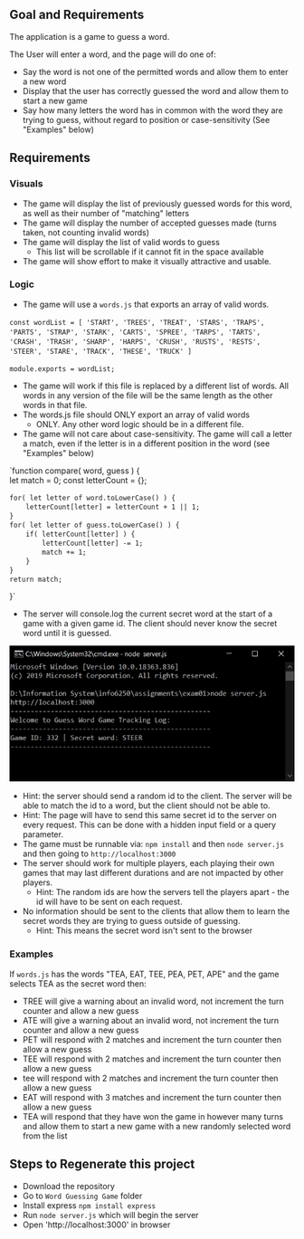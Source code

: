  ## Goal and Requirements

The application is a game to guess a word.

The User will enter a word, and the page will do one of:
* Say the word is not one of the permitted words and allow them to enter a new word
* Display that the user has correctly guessed the word and allow them to start a new game
* Say how many letters the word has in common with the word they are trying to guess, without regard to position or case-sensitivity  (See "Examples" below)

## Requirements

### Visuals
* The game will display the list of previously guessed words for this word, as well as their number of "matching" letters
* The game will display the number of accepted guesses made (turns taken, not counting invalid words)
* The game will display the list of valid words to guess
  * This list will be scrollable if it cannot fit in the space available
* The game will show effort to make it visually attractive and usable.

### Logic
* The game will use a `words.js` that exports an array of valid words.

 `const wordList = [ 'START', 'TREES', 'TREAT', 'STARS', 'TRAPS', 'PARTS',
    'STRAP', 'STARK', 'CARTS', 'SPREE', 'TARPS', 'TARTS',
    'CRASH', 'TRASH', 'SHARP', 'HARPS', 'CRUSH', 'RUSTS',
    'RESTS', 'STEER', 'STARE', 'TRACK', 'THESE', 'TRUCK' ]`
    
`module.exports = wordList;`

* The game will work if this file is replaced by a different list of words.  All words in any version of the file will be the same length as the other words in that file.
* The words.js file should ONLY export an array of valid words
  * ONLY.  Any other word logic should be in a different file.
* The game will not care about case-sensitivity.  The game will call a letter a match, even if the letter is in a different position in the word (see "Examples" below)

 `function compare( word, guess ) {  
    let match = 0;
    const letterCount = {};

    for( let letter of word.toLowerCase() ) {
        letterCount[letter] = letterCount + 1 || 1;
    }
    for( let letter of guess.toLowerCase() ) {
        if( letterCount[letter] ) {
            letterCount[letter] -= 1;
            match += 1;
        }
    }
    return match;
}`

* The server will console.log the current secret word at the start of a game with a given game id.  The client should never know the secret word until it is guessed. 

 ![Image](Commandline.png)

  * Hint: the server should send a random id to the client.  The server will be able to match the id to a word, but the client should not be able to.
  * Hint: The page will have to send this same secret id to the server on every request. This can be done with a hidden input field or a query parameter.
* The game must be runnable via: `npm install` and then `node server.js` and then going to `http://localhost:3000`
* The server should work for multiple players, each playing their own games that may last different durations and are not impacted by other players.  
  * Hint: The random ids are how the servers tell the players apart - the id will have to be sent on each request.
* No information should be sent to the clients that allow them to learn the secret words they are trying to guess outside of guessing.
  * Hint: This means the secret word isn't sent to the browser

### Examples

If `words.js` has the words "TEA, EAT, TEE, PEA, PET, APE" and the game selects TEA as the secret word then:
* TREE will give a warning about an invalid word, not increment the turn counter and allow a new guess
* ATE will give a warning about an invalid word, not increment the turn counter and allow a new guess
* PET will respond with 2 matches and increment the turn counter then allow a new guess
* TEE will respond with 2 matches and increment the turn counter then allow a new guess
* tee will respond with 2 matches and increment the turn counter then allow a new guess
* EAT will respond with 3 matches and increment the turn counter then allow a new guess
* TEA will respond that they have won the game in however many turns and allow them to start a new game with a new randomly selected word from the list

## Steps to Regenerate this project
 
 * Download the repository
 * Go to `Word Guessing Game` folder
 * Install express `npm install express`
 * Run `node server.js` which will begin the server
 * Open 'http://localhost:3000' in browser

